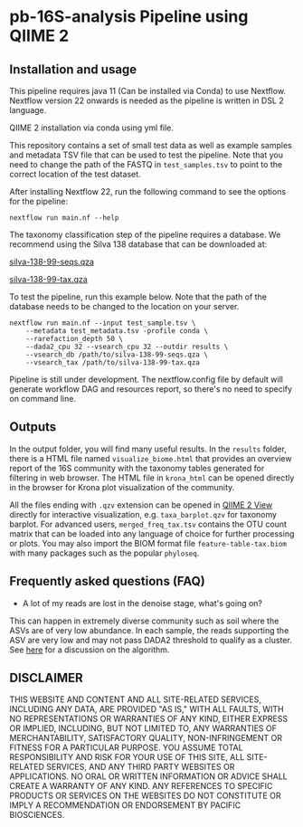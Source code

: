 # pb-16S-analysis Pipeline using QIIME 2

## Installation and usage
This pipeline requires java 11 (Can be installed via Conda) to use Nextflow.
Nextflow version 22 onwards is needed as the pipeline is written in DSL 2 language.

QIIME 2 installation via conda using yml file. 

This repository contains a set of small test data as well as example samples and metadata
TSV file that can be used to test the pipeline. Note that you need to change the
path of the FASTQ in `test_samples.tsv` to point to the correct location of the
test dataset.

After installing Nextflow 22, run the following command to see the options for
the pipeline:

```
nextflow run main.nf --help
```

The taxonomy classification step of the pipeline requires a database. We recommend
using the Silva 138 database that can be downloaded at:

[silva-138-99-seqs.qza](https://data.qiime2.org/2022.2/common/silva-138-99-seqs.qza)

[silva-138-99-tax.qza](https://data.qiime2.org/2022.2/common/silva-138-99-tax.qza)

To test the pipeline, run this example below. Note that the path of the database needs
to be changed to the location on your server.

```
nextflow run main.nf --input test_sample.tsv \
    --metadata test_metadata.tsv -profile conda \
    --rarefaction_depth 50 \
    --dada2_cpu 32 --vsearch_cpu 32 --outdir results \
    --vsearch_db /path/to/silva-138-99-seqs.qza \
    --vsearch_tax /path/to/silva-138-99-tax.qza
```

Pipeline is still under development. The nextflow.config file by default will generate workflow DAG and resources
report, so there's no need to specify on command line.

## Outputs
In the output folder, you will find many useful results. In the `results` folder,
there is a HTML file named `visualize_biome.html` that provides an overview report
of the 16S community with the taxonomy tables generated for filtering in web browser.
The HTML file in `krona_html` can be opened directly in the browser for Krona plot
visualization of the community. 

All the files ending with `.qzv` extension can be
opened in [QIIME 2 View](https://view.qiime2.org/) directly for interactive 
visualization, e.g. `taxa_barplot.qzv` for taxonomy barplot. For advanced users,
`merged_freq_tax.tsv` contains the OTU count matrix that can be loaded into any
language of choice for further processing or plots. You may also import the
BIOM format file `feature-table-tax.biom` with many packages such as the popular
`phyloseq`.

## Frequently asked questions (FAQ)
* A lot of my reads are lost in the denoise stage, what's going on?

This can happen in extremely diverse community such as soil where the ASVs are of very low abundance.
In each sample, the reads supporting the ASV are very low and may not pass DADA2 threshold to qualify
as a cluster. See [here](https://github.com/benjjneb/dada2/issues/841) for a discussion on
the algorithm.

## DISCLAIMER
THIS WEBSITE AND CONTENT AND ALL SITE-RELATED SERVICES, INCLUDING ANY DATA, 
ARE PROVIDED "AS IS," WITH ALL FAULTS, WITH NO REPRESENTATIONS OR WARRANTIES 
OF ANY KIND, EITHER EXPRESS OR IMPLIED, INCLUDING, BUT NOT LIMITED TO, ANY 
WARRANTIES OF MERCHANTABILITY, SATISFACTORY QUALITY, NON-INFRINGEMENT OR FITNESS 
FOR A PARTICULAR PURPOSE. YOU ASSUME TOTAL RESPONSIBILITY AND RISK FOR YOUR USE 
OF THIS SITE, ALL SITE-RELATED SERVICES, AND ANY THIRD PARTY WEBSITES OR 
APPLICATIONS. NO ORAL OR WRITTEN INFORMATION OR ADVICE SHALL CREATE A WARRANTY 
OF ANY KIND. ANY REFERENCES TO SPECIFIC PRODUCTS OR SERVICES ON THE WEBSITES 
DO NOT CONSTITUTE OR IMPLY A RECOMMENDATION OR ENDORSEMENT BY PACIFIC BIOSCIENCES.

